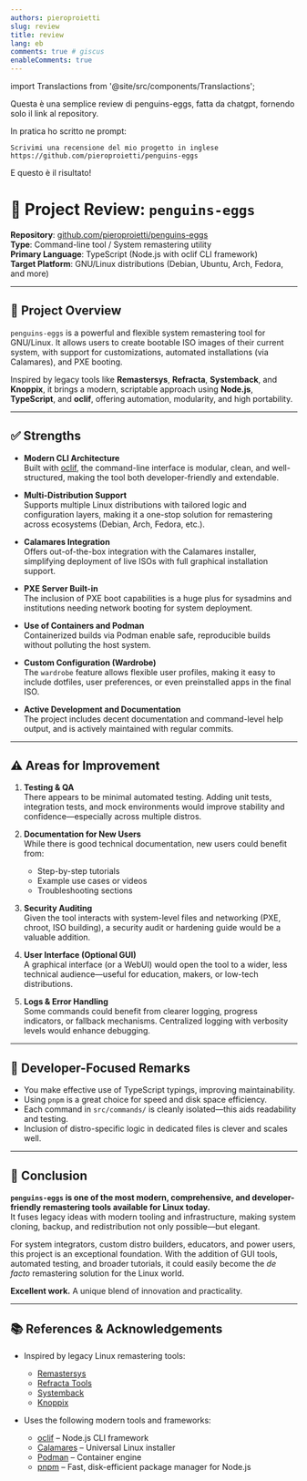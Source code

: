 ```yaml
---
authors: pieroproietti
slug: review
title: review
lang: eb
comments: true # giscus
enableComments: true
---
```

import Translactions from '@site/src/components/Translactions';

<Translactions />

Questa è una semplice review di penguins-eggs, fatta da chatgpt, fornendo solo il link al repository.

In pratica ho scritto ne prompt:

```
Scrivimi una recensione del mio progetto in inglese
https://github.com/pieroproietti/penguins-eggs
```
E questo è il risultato! 

# 🥚 Project Review: `penguins-eggs`

**Repository**: [github.com/pieroproietti/penguins-eggs](https://github.com/pieroproietti/penguins-eggs)  
**Type**: Command-line tool / System remastering utility  
**Primary Language**: TypeScript (Node.js with oclif CLI framework)  
**Target Platform**: GNU/Linux distributions (Debian, Ubuntu, Arch, Fedora, and more)

---

## 🧩 Project Overview

`penguins-eggs` is a powerful and flexible system remastering tool for GNU/Linux. It allows users to create bootable ISO images of their current system, with support for customizations, automated installations (via Calamares), and PXE booting.

Inspired by legacy tools like **Remastersys**, **Refracta**, **Systemback**, and **Knoppix**, it brings a modern, scriptable approach using **Node.js**, **TypeScript**, and **oclif**, offering automation, modularity, and high portability.

---

## ✅ Strengths

- **Modern CLI Architecture**  
  Built with [oclif](https://oclif.io/), the command-line interface is modular, clean, and well-structured, making the tool both developer-friendly and extendable.

- **Multi-Distribution Support**  
  Supports multiple Linux distributions with tailored logic and configuration layers, making it a one-stop solution for remastering across ecosystems (Debian, Arch, Fedora, etc.).

- **Calamares Integration**  
  Offers out-of-the-box integration with the Calamares installer, simplifying deployment of live ISOs with full graphical installation support.

- **PXE Server Built-in**  
  The inclusion of PXE boot capabilities is a huge plus for sysadmins and institutions needing network booting for system deployment.

- **Use of Containers and Podman**  
  Containerized builds via Podman enable safe, reproducible builds without polluting the host system.

- **Custom Configuration (Wardrobe)**  
  The `wardrobe` feature allows flexible user profiles, making it easy to include dotfiles, user preferences, or even preinstalled apps in the final ISO.

- **Active Development and Documentation**  
  The project includes decent documentation and command-level help output, and is actively maintained with regular commits.

---

## ⚠️ Areas for Improvement

1. **Testing & QA**  
   There appears to be minimal automated testing. Adding unit tests, integration tests, and mock environments would improve stability and confidence—especially across multiple distros.

2. **Documentation for New Users**  
   While there is good technical documentation, new users could benefit from:
   - Step-by-step tutorials
   - Example use cases or videos
   - Troubleshooting sections

3. **Security Auditing**  
   Given the tool interacts with system-level files and networking (PXE, chroot, ISO building), a security audit or hardening guide would be a valuable addition.

4. **User Interface (Optional GUI)**  
   A graphical interface (or a WebUI) would open the tool to a wider, less technical audience—useful for education, makers, or low-tech distributions.

5. **Logs & Error Handling**  
   Some commands could benefit from clearer logging, progress indicators, or fallback mechanisms. Centralized logging with verbosity levels would enhance debugging.

---

## 💬 Developer-Focused Remarks

- You make effective use of TypeScript typings, improving maintainability.
- Using `pnpm` is a great choice for speed and disk space efficiency.
- Each command in `src/commands/` is cleanly isolated—this aids readability and testing.
- Inclusion of distro-specific logic in dedicated files is clever and scales well.

---

## 🚀 Conclusion

**`penguins-eggs` is one of the most modern, comprehensive, and developer-friendly remastering tools available for Linux today.**  
It fuses legacy ideas with modern tooling and infrastructure, making system cloning, backup, and redistribution not only possible—but elegant.

For system integrators, custom distro builders, educators, and power users, this project is an exceptional foundation. With the addition of GUI tools, automated testing, and broader tutorials, it could easily become the *de facto* remastering solution for the Linux world.

**Excellent work.** A unique blend of innovation and practicality.

---

## 📚 References & Acknowledgements

- Inspired by legacy Linux remastering tools:
  - [Remastersys](https://web.archive.org/web/20130125134807/http://www.geekconnection.org/remastersys/)
  - [Refracta Tools](https://www.ibiblio.org/refracta/)
  - [Systemback](https://launchpad.net/systemback)
  - [Knoppix](http://www.knoppix.org/)

- Uses the following modern tools and frameworks:
  - [oclif](https://oclif.io/) – Node.js CLI framework
  - [Calamares](https://calamares.io/) – Universal Linux installer
  - [Podman](https://podman.io/) – Container engine
  - [pnpm](https://pnpm.io/) – Fast, disk-efficient package manager for Node.js
